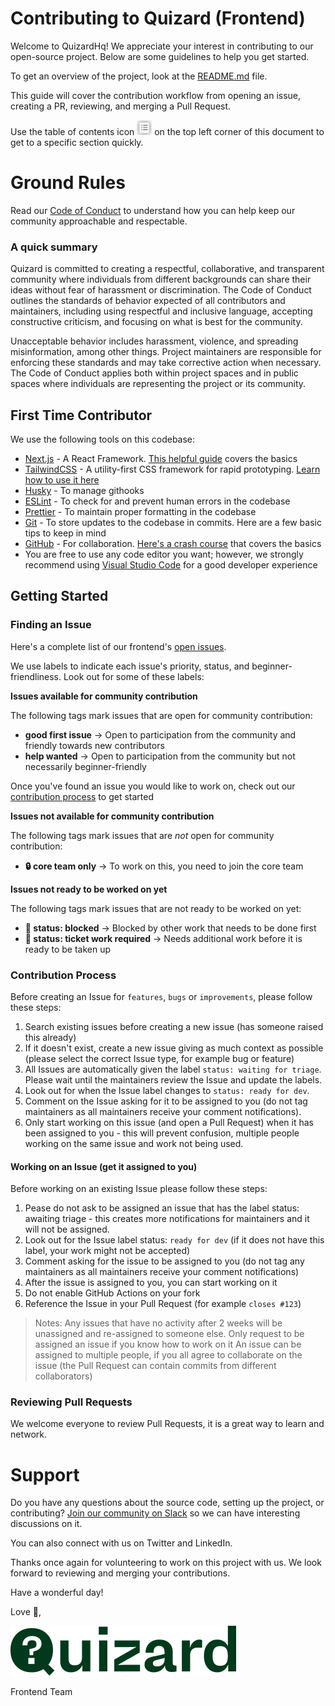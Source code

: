 # Contributing to Quizard (Frontend)

<!-- Add a thank you message for new/existing contributors -->
Welcome to QuizardHq! We appreciate your interest in contributing to our open-source project. Below are some guidelines to help you get started.

To get an overview of the project, look at the [README.md](README.md) file.

This guide will cover the contribution workflow from opening an issue, creating a PR, reviewing, and merging a Pull Request.

Use the table of contents icon <img src="public/assets/table-of-contents.png" width="24" height="24" /> on the top left corner of this document to get to a specific section quickly.

<!-- ## Getting Started
1. Fork the repository to your own GitHub account.
2. Clone the repository to your local machine.
3. Install any necessary dependencies for the project.
4. Create a new branch for your changes. -->

# Ground Rules

Read our [Code of Conduct](CODE_OF_CONDUCT.md) to understand how you can help keep our community approachable and respectable.

### A quick summary

<!-- a quick summary of the Code of Conduct -->
Quizard is committed to creating a respectful, collaborative, and transparent community where individuals from different backgrounds can share their ideas without fear of harassment or discrimination. The Code of Conduct outlines the standards of behavior expected of all contributors and maintainers, including using respectful and inclusive language, accepting constructive criticism, and focusing on what is best for the community.

Unacceptable behavior includes harassment, violence, and spreading misinformation, among other things. Project maintainers are responsible for enforcing these standards and may take corrective action when necessary. The Code of Conduct applies both within project spaces and in public spaces where individuals are representing the project or its community.


## First Time Contributor

<!-- Helpful links and things the contributor should know about contributing to the project: Like our stack (Next.js, TailwindCSS, Git, GitHub etc.), helpful links on setting up and working with each tool in the stack -->

We use the following tools on this codebase:

- [Next.js](https://nextjs.org/) - A React Framework. [This helpful guide](https://www.youtube.com/playlist?list=PLC3y8-rFHvwgC9mj0qv972IO5DmD-H0ZH) covers the basics
- [TailwindCSS](https://tailwindcss.com/) - A utility-first CSS framework for rapid prototyping. [Learn how to use it here](https://www.youtube.com/watch?v=pfaSUYaSgRo)
- [Husky](https://typicode.github.io/husky/) - To manage githooks
- [ESLint](https://eslint.org/) - To check for and prevent human errors in the codebase
- [Prettier](https://prettier.io/) - To maintain proper formatting in the codebase
- [Git](https://git-scm.com/) - To store updates to the codebase in commits. Here are a few basic tips to keep in mind
- [GitHub](https://github.com/) - For collaboration. [Here's a crash course](https://www.youtube.com/watch?v=8Dd7KRpKeaE) that covers the basics
- You are free to use any code editor you want; however, we strongly recommend using [Visual Studio Code](https://code.visualstudio.com/) for a good developer experience

## Getting Started

<!-- Add an introduction here -->

### Finding an Issue

<!-- A concise guide to finding an issue on the repo -->
<!-- Here, you can talk about the different labels on the project and what they mean. I think you should also add that if the contributor finds a new issue, they should comment on it and get approval first -->

Here's a complete list of our frontend's [open issues](https://github.com/quizardhq/frontend/issues).

We use labels to indicate each issue's priority, status, and beginner-friendliness. Look out for some of these labels:

**Issues available for community contribution**

The following tags mark issues that are open for community contribution:

- **good first issue** -> Open to participation from the community and friendly towards new contributors
- **help wanted** -> Open to participation from the community but not necessarily beginner-friendly

Once you've found an issue you would like to work on, check out our [contribution process](#contribution-process) to get started

**Issues not available for community contribution**

The following tags mark issues that are _not_ open for community contribution:

- **🔒 core team only** -> To work on this, you need to join the core team

**Issues not ready to be worked on yet**

The following tags mark issues that are not ready to be worked on yet:

- **🚧 status: blocked** -> Blocked by other work that needs to be done first
- **🧹 status: ticket work required** -> Needs additional work before it is ready to be taken up

### Contribution Process
Before creating an Issue for `features`, `bugs` or `improvements`, please follow these steps:

1. Search existing issues before creating a new issue (has someone raised this already)
2. If it doesn't exist, create a new issue giving as much context as possible (please select the correct Issue type, for example bug or feature)
3. All Issues are automatically given the label `status: waiting for triage`. Please wait until the maintainers review the Issue and update the labels.
4. Look out for when the Issue label changes to `status: ready for dev`.
5. Comment on the Issue asking for it to be assigned to you (do not tag maintainers as all maintainers receive your comment notifications).
6. Only start working on this issue (and open a Pull Request) when it has been assigned to you - this will prevent confusion, multiple people working on the same issue and work not being used.

#### Working on an Issue (get it assigned to you)
Before working on an existing Issue please follow these steps:

1. Pease do not ask to be assigned an issue that has the label status: awaiting triage - this creates more notifications for maintainers and it will not be assigned.
2. Look out for the Issue label status: `ready for dev` (if it does not have this label, your work might not be accepted)
3. Comment asking for the issue to be assigned to you (do not tag any maintainers as all maintainers receive your comment notifications)
4. After the issue is assigned to you, you can start working on it
5. Do not enable GitHub Actions on your fork
6. Reference the Issue in your Pull Request (for example `closes #123`)

> Notes: Any issues that have no activity after 2 weeks will be unassigned and re-assigned to someone else. Only request to be assigned an issue if you know how to work on it
An issue can be assigned to multiple people, if you all agree to collaborate on the issue (the Pull Request can contain commits from different collaborators)
<!-- How to get started with contributing once you find an issue -->

<!-- commenting on an issue and getting it assigned to you -->
<!-- forking and cloning the repo -->
<!-- creating a separate branch for each feature and making changes as required using a mobile-first approach -->
<!-- sending a pull request -->

<!-- **Picking an issue to work on** -->

<!-- Comment on the issue and get it assigned to you first -->

<!-- **Forking and cloning the repo** -->

<!-- Click the fork icon at the top right corner of the project and fork the repo -->
<!-- In your fork, click the code button, and copy the git URL to clone to your local PC. See how to clone here -->

<!-- **Working on your chosen issue in a separate branch** -->

<!-- Create a branch with feat/refactor/bugfix/docs... following these concise branching guidelines -->

<!-- **Sending a pull request** -->

<!-- Send a pull request from your branch to the repo's staging branch -->

<!-- ### Proposing a New Issue -->

<!-- Didn't find an issue? How to raise a new one -->

<!-- If you discover any bugs or possible improvements while going through the project, **check the list of open issues first** to see if someone else has already proposed it.

You can **only** file a bug report or suggest a new feature **if no open issues exist addressing it**.

**How to file a bug report**

**How to suggest a new feature** -->

### Reviewing Pull Requests
We welcome everyone to review Pull Requests, it is a great way to learn and network.

# Support

Do you have any questions about the source code, setting up the project, or contributing? [Join our community on Slack](https://join.slack.com/t/quizardhq/shared_invite/zt-1r9mceq39-jiXnF2o6P7foWawNODsPsQ) so we can have interesting discussions on it.

You can also connect with us on Twitter and LinkedIn.

<!-- Add link to Slack Workspace here, and other means to get in touch with members of the core team, like Twitter and LinkedIn -->

Thanks once again for volunteering to work on this project with us. We look forward to reviewing and merging your contributions.

Have a wonderful day!

Love 💚,

![Quizard Logo](components/assets/logo/logo-full.svg)

Frontend Team
